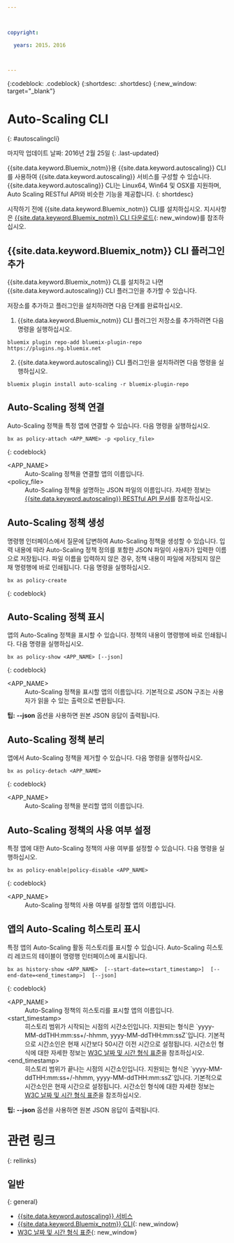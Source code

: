 ```yaml
---

 

copyright:

  years: 2015，2016

 

---
```


{:codeblock: .codeblock}
{:shortdesc: .shortdesc}
{:new_window: target="_blank"}

# Auto-Scaling CLI
{: #autoscalingcli}

마지막 업데이트 날짜: 2016년 2월 25일
{: .last-updated}


{{site.data.keyword.Bluemix_notm}}용 {{site.data.keyword.autoscaling}} CLI를 사용하여 {{site.data.keyword.autoscaling}} 서비스를 구성할 수 있습니다. {{site.data.keyword.autoscaling}} CLI는 Linux64, Win64 및 OSX를 지원하며, Auto Scaling RESTful API와 비슷한 기능을 제공합니다.
{: shortdesc}

시작하기 전에 {{site.data.keyword.Bluemix_notm}} CLI를 설치하십시오. 지시사항은 [{{site.data.keyword.Bluemix_notm}} CLI 다운로드](http://plugins.ng.bluemix.net/ui/home.html){: new_window}를 참조하십시오.

## {{site.data.keyword.Bluemix_notm}} CLI 플러그인 추가

{{site.data.keyword.Bluemix_notm}} CL를 설치하고 나면 {{site.data.keyword.autoscaling}} CLI 플러그인을 추가할 수 있습니다.

저장소를 추가하고 플러그인을 설치하려면 다음 단계를 완료하십시오.
1. {{site.data.keyword.Bluemix_notm}} CLI 플러그인 저장소를 추가하려면 다음 명령을 실행하십시오. 
```
bluemix plugin repo-add bluemix-plugin-repo https://plugins.ng.bluemix.net
```
2. {{site.data.keyword.autoscaling}} CLI 플러그인을 설치하려면 다음 명령을 실행하십시오. 
```
bluemix plugin install auto-scaling -r bluemix-plugin-repo
```

## Auto-Scaling 정책 연결

Auto-Scaling 정책을 특정 앱에 연결할 수 있습니다. 다음 명령을 실행하십시오.

```
bx as policy-attach <APP_NAME> -p <policy_file>
```
{: codeblock}

<dl class="parml">
<dt class="pt dlterm">&lt;APP_NAME&gt;</dt>
<dd class="pd">Auto-Scaling 정책을 연결할 앱의 이름입니다.</dd>
<dt class="pt dlterm">&lt;policy_file&gt;</dt>
<dd class="pd">Auto-Scaling 정책을 설명하는 JSON 파일의 이름입니다. 자세한 정보는 <a href="https://new-console.{DomainName}/apidocs/48" target="_blank">{{site.data.keyword.autoscaling}} RESTful API 문서</a>를 참조하십시오.</dd>
</dl>


## Auto-Scaling 정책 생성

명령행 인터페이스에서 질문에 답변하여 Auto-Scaling 정책을 생성할 수 있습니다. 입력 내용에 따라 Auto-Scaling 정책 정의를 포함한 JSON 파일이 사용자가 입력한 이름으로 저장됩니다. 파일 이름을 입력하지 않은 경우, 정책 내용이 파일에 저장되지 않은 채 명령행에 바로 인쇄됩니다. 다음 명령을 실행하십시오.

```
bx as policy-create
```
{: codeblock}


## Auto-Scaling 정책 표시

앱의 Auto-Scaling 정책을 표시할 수 있습니다. 정책의 내용이 명령행에 바로 인쇄됩니다. 다음 명령을 실행하십시오.

```
bx as policy-show <APP_NAME> [--json]
```
{: codeblock}

<dl class="parml">
<dt class="pt dlterm">&lt;APP_NAME&gt;</dt>
<dd class="pd">Auto-Scaling 정책을 표시할 앱의 이름입니다. 기본적으로 JSON 구조는 사용자가 읽을 수 있는 출력으로 변환됩니다.</dd>
</dl>

**팁:** **--json** 옵션을 사용하면 원본 JSON 응답이 출력됩니다.


## Auto-Scaling 정책 분리

앱에서 Auto-Scaling 정책을 제거할 수 있습니다. 다음 명령을 실행하십시오.

```
bx as policy-detach <APP_NAME>
```
{: codeblock}

<dl class="parml">
<dt class="pt dlterm">&lt;APP_NAME&gt;</dt>
<dd class="pd">Auto-Scaling 정책을 분리할 앱의 이름입니다. </dd>
</dl>


## Auto-Scaling 정책의 사용 여부 설정

특정 앱에 대한 Auto-Scaling 정책의 사용 여부를 설정할 수 있습니다. 다음 명령을 실행하십시오.

```
bx as policy-enable|policy-disable <APP_NAME>
```
{: codeblock}

<dl class="parml">
<dt class="pt dlterm">&lt;APP_NAME&gt;</dt>
<dd class="pd">Auto-Scaling 정책의 사용 여부를 설정할 앱의 이름입니다. </dd>
</dl>


## 앱의 Auto-Scaling 히스토리 표시

특정 앱의 Auto-Scaling 활동 히스토리를 표시할 수 있습니다. Auto-Scaling 히스토리 레코드의 테이블이 명령행 인터페이스에 표시됩니다.

```
bx as history-show <APP_NAME>  [--start-date=<start_timestamp>]  [--end-date=<end_timestamp>]  [--json]
```
{: codeblock}

<dl class="parml">
<dt class="pt dlterm">&lt;APP_NAME&gt;</dt>
<dd class="pd">Auto-Scaling 정책의 히스토리를 표시할 앱의 이름입니다.
<dt class="pt dlterm">&lt;start_timestamp&gt;</dt>
<dd class="pd">히스토리 범위가 시작되는 시점의 시간소인입니다. 지원되는 형식은 `yyyy-MM-ddTHH:mm:ss+/-hhmm, yyyy-MM-ddTHH:mm:ssZ`입니다. 기본적으로 시간소인은 현재 시간보다 50시간 이전 시간으로 설정됩니다. 시간소인 형식에 대한 자세한 정보는 <a href="https://www.w3.org/TR/NOTE-datetime" target="_blank">W3C 날짜 및 시간 형식 표준</a>을 참조하십시오.
<dt class="pt dlterm">&lt;end_timestamp&gt;</dt>
<dd class="pd">히스토리 범위가 끝나는 시점의 시간소인입니다. 지원되는 형식은 `yyyy-MM-ddTHH:mm:ss+/-hhmm, yyyy-MM-ddTHH:mm:ssZ`입니다. 기본적으로 시간소인은 현재 시간으로 설정됩니다. 시간소인 형식에 대한 자세한 정보는 <a href="https://www.w3.org/TR/NOTE-datetime" target="_blank">W3C 날짜 및 시간 형식 표준</a>을 참조하십시오.
</dl>



**팁:** **--json** 옵션을 사용하면 원본 JSON 응답이 출력됩니다.

# 관련 링크
{: rellinks}
## 일반
{: general}
* [{{site.data.keyword.autoscaling}} 서비스](../../../services/Auto-Scaling/index.html)
* [{{site.data.keyword.Bluemix_notm}} CLI](http://plugins.ng.bluemix.net/ui/home.html){: new_window}
* [W3C 날짜 및 시간 형식 표준](https://www.w3.org/TR/NOTE-datetime){: new_window}


